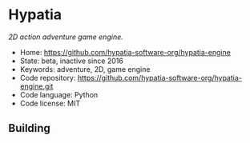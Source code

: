 # Hypatia

_2D action adventure game engine._

- Home: https://github.com/hypatia-software-org/hypatia-engine
- State: beta, inactive since 2016
- Keywords: adventure, 2D, game engine
- Code repository: https://github.com/hypatia-software-org/hypatia-engine.git
- Code language: Python
- Code license: MIT

## Building

